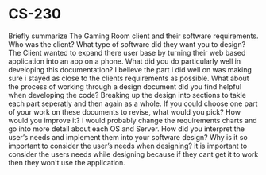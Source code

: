 # CS-230
Briefly summarize The Gaming Room client and their software requirements. Who was the client? What type of software did they want you to design?
The Client wanted to expand there user base by turning their web based application into an app on a phone.
What did you do particularly well in developing this documentation?
I believe the part i did well on was making sure i stayed as close to the clients requirements as possible.
What about the process of working through a design document did you find helpful when developing the code?
Breaking up the design into sections to takle each part seperatly and then again as a whole.
If you could choose one part of your work on these documents to revise, what would you pick? How would you improve it?
i would probably change the requirements charts and go into more detail about each OS and Server.
How did you interpret the user’s needs and implement them into your software design? Why is it so important to consider the user’s needs when designing?
it is important to consider the users needs while designing because if they cant get it to work then they won't use the application. 
